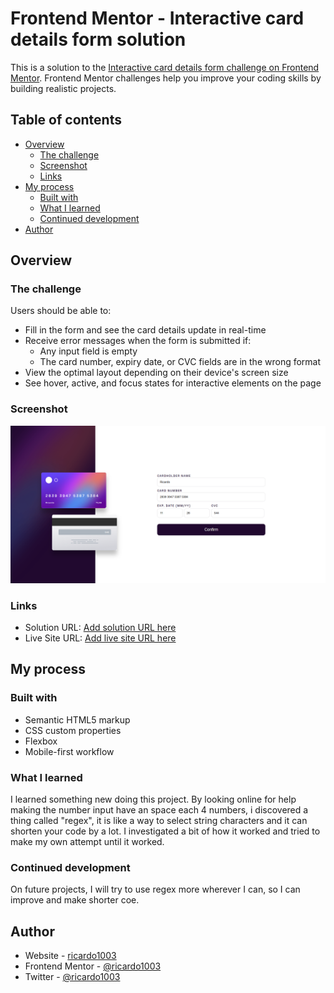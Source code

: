 # Frontend Mentor - Interactive card details form solution

This is a solution to the [Interactive card details form challenge on Frontend Mentor](https://www.frontendmentor.io/challenges/interactive-card-details-form-XpS8cKZDWw). Frontend Mentor challenges help you improve your coding skills by building realistic projects. 

## Table of contents

- [Overview](#overview)
  - [The challenge](#the-challenge)
  - [Screenshot](#screenshot)
  - [Links](#links)
- [My process](#my-process)
  - [Built with](#built-with)
  - [What I learned](#what-i-learned)
  - [Continued development](#continued-development)
- [Author](#author)

## Overview

### The challenge

Users should be able to:

- Fill in the form and see the card details update in real-time
- Receive error messages when the form is submitted if:
  - Any input field is empty
  - The card number, expiry date, or CVC fields are in the wrong format
- View the optimal layout depending on their device's screen size
- See hover, active, and focus states for interactive elements on the page

### Screenshot

![](./images/image.png)

### Links

- Solution URL: [Add solution URL here](https://www.frontendmentor.io/profile/ricardo1003/solutions)
- Live Site URL: [Add live site URL here](https://ricardo1003.github.io/Interactive-card-details-form/)

## My process

### Built with

- Semantic HTML5 markup
- CSS custom properties
- Flexbox
- Mobile-first workflow
### What I learned

I learned something new doing this project. By looking online for help making the number input have an space each 4 numbers, i discovered a thing called "regex", it is like a way to select string characters and it can shorten your code by a lot. I investigated a bit of how it worked and tried to make my own attempt until it worked.

### Continued development

On future projects, I will try to use regex more wherever I can, so I can improve and make shorter coe.

## Author

- Website - [ricardo1003](https://ricardo1003.github.io/Interactive-card-details-form/)
- Frontend Mentor - [@ricardo1003](https://www.frontendmentor.io/profile/ricardo1003)
- Twitter - [@ricardo1003](https://www.twitter.com/ricardo1003)